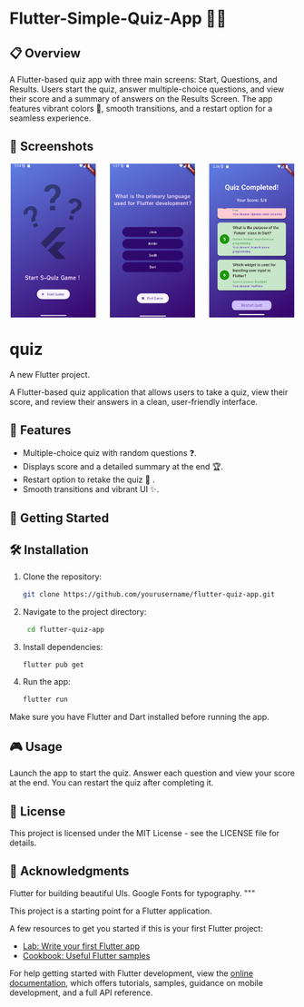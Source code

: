 # Flutter-Simple-Quiz-App 🧠📱
## 📋 Overview
A Flutter-based quiz app with three main screens: Start, Questions, and Results.
Users start the quiz, answer multiple-choice questions, and view their score and a summary of answers on the Results Screen.
The app features vibrant colors 🌈, smooth transitions, and a restart option for a seamless experience.

## 📸 Screenshots
<div style="display: flex; justify-content: space-around; gap: 20px;">
  <img src="assets/images/startScreen.png" alt="Start Screen" width="150" />
  <img src="assets/images/questionsScreen.png" alt="Questions Screen" width="150" />
  <img src="assets/images/resultScreen.png" alt="Result Screen" width="150" />
</div>




# quiz

A new Flutter project.

A Flutter-based quiz application that allows users to take a quiz, view their score, and review their answers in a clean, user-friendly interface.

##  🌟 Features
- Multiple-choice quiz with random questions ❓.
- Displays score and a detailed summary at the end 🏆.
- Restart option to retake the quiz 🔁 .
- Smooth transitions and vibrant UI ✨.



##  🚀 Getting Started 

##  🛠️ Installation  


1. Clone the repository:
   ```bash
   git clone https://github.com/yourusername/flutter-quiz-app.git


2. Navigate to the project directory:
   ```bash
    cd flutter-quiz-app

3. Install dependencies:
   ```bash
   flutter pub get

4. Run the app:
   ```bash
   flutter run

Make sure you have Flutter and Dart installed before running the app.


##  🎮 Usage 

Launch the app to start the quiz.
Answer each question and view your score at the end.
You can restart the quiz after completing it.
## 📄 License
This project is licensed under the MIT License - see the LICENSE file for details.


## 💖 Acknowledgments 
Flutter for building beautiful UIs.
Google Fonts for typography. """

This project is a starting point for a Flutter application.

A few resources to get you started if this is your first Flutter project:

- [Lab: Write your first Flutter app](https://docs.flutter.dev/get-started/codelab)
- [Cookbook: Useful Flutter samples](https://docs.flutter.dev/cookbook)

For help getting started with Flutter development, view the
[online documentation](https://docs.flutter.dev/), which offers tutorials,
samples, guidance on mobile development, and a full API reference.
